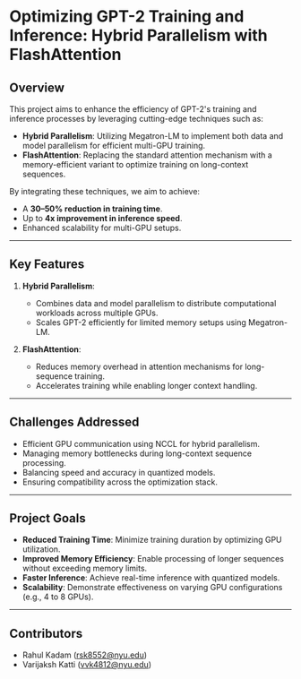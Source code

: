 # Optimizing GPT-2 Training and Inference: Hybrid Parallelism with FlashAttention 

## **Overview**
This project aims to enhance the efficiency of GPT-2's training and inference processes by leveraging cutting-edge techniques such as:
- **Hybrid Parallelism**: Utilizing Megatron-LM to implement both data and model parallelism for efficient multi-GPU training.
- **FlashAttention**: Replacing the standard attention mechanism with a memory-efficient variant to optimize training on long-context sequences.

By integrating these techniques, we aim to achieve:
- A **30–50% reduction in training time**.
- Up to **4x improvement in inference speed**.
- Enhanced scalability for multi-GPU setups.

---

## **Key Features**
1. **Hybrid Parallelism**:
   - Combines data and model parallelism to distribute computational workloads across multiple GPUs.
   - Scales GPT-2 efficiently for limited memory setups using Megatron-LM.

2. **FlashAttention**:
   - Reduces memory overhead in attention mechanisms for long-sequence training.
   - Accelerates training while enabling longer context handling.


---

## **Challenges Addressed**
- Efficient GPU communication using NCCL for hybrid parallelism.
- Managing memory bottlenecks during long-context sequence processing.
- Balancing speed and accuracy in quantized models.
- Ensuring compatibility across the optimization stack.

---

## **Project Goals**
- **Reduced Training Time**: Minimize training duration by optimizing GPU utilization.
- **Improved Memory Efficiency**: Enable processing of longer sequences without exceeding memory limits.
- **Faster Inference**: Achieve real-time inference with quantized models.
- **Scalability**: Demonstrate effectiveness on varying GPU configurations (e.g., 4 to 8 GPUs).

---

## Contributors
- Rahul Kadam ([rsk8552@nyu.edu](mailto:rsk8552@nyu.edu))
- Varijaksh Katti ([vvk4812@nyu.edu](mailto:vvk4812@nyu.edu))
